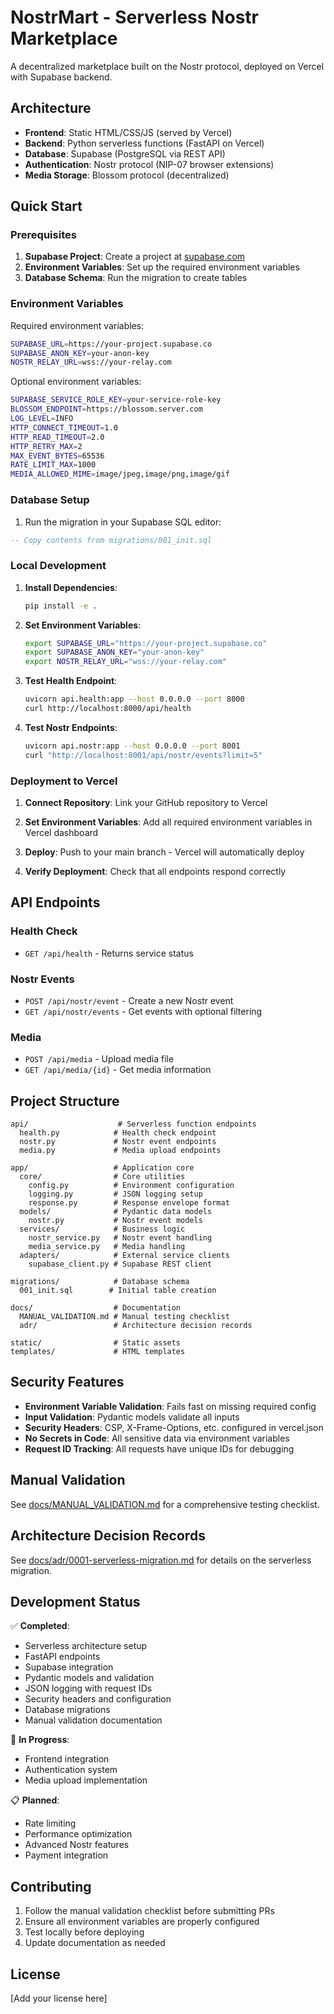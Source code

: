 # NostrMart - Serverless Nostr Marketplace

A decentralized marketplace built on the Nostr protocol, deployed on Vercel with Supabase backend.

## Architecture

- **Frontend**: Static HTML/CSS/JS (served by Vercel)
- **Backend**: Python serverless functions (FastAPI on Vercel)
- **Database**: Supabase (PostgreSQL via REST API)
- **Authentication**: Nostr protocol (NIP-07 browser extensions)
- **Media Storage**: Blossom protocol (decentralized)

## Quick Start

### Prerequisites

1. **Supabase Project**: Create a project at [supabase.com](https://supabase.com)
2. **Environment Variables**: Set up the required environment variables
3. **Database Schema**: Run the migration to create tables

### Environment Variables

Required environment variables:

```bash
SUPABASE_URL=https://your-project.supabase.co
SUPABASE_ANON_KEY=your-anon-key
NOSTR_RELAY_URL=wss://your-relay.com
```

Optional environment variables:

```bash
SUPABASE_SERVICE_ROLE_KEY=your-service-role-key
BLOSSOM_ENDPOINT=https://blossom.server.com
LOG_LEVEL=INFO
HTTP_CONNECT_TIMEOUT=1.0
HTTP_READ_TIMEOUT=2.0
HTTP_RETRY_MAX=2
MAX_EVENT_BYTES=65536
RATE_LIMIT_MAX=1000
MEDIA_ALLOWED_MIME=image/jpeg,image/png,image/gif
```

### Database Setup

1. Run the migration in your Supabase SQL editor:

```sql
-- Copy contents from migrations/001_init.sql
```

### Local Development

1. **Install Dependencies**:
   ```bash
   pip install -e .
   ```

2. **Set Environment Variables**:
   ```bash
   export SUPABASE_URL="https://your-project.supabase.co"
   export SUPABASE_ANON_KEY="your-anon-key"
   export NOSTR_RELAY_URL="wss://your-relay.com"
   ```

3. **Test Health Endpoint**:
   ```bash
   uvicorn api.health:app --host 0.0.0.0 --port 8000
   curl http://localhost:8000/api/health
   ```

4. **Test Nostr Endpoints**:
   ```bash
   uvicorn api.nostr:app --host 0.0.0.0 --port 8001
   curl "http://localhost:8001/api/nostr/events?limit=5"
   ```

### Deployment to Vercel

1. **Connect Repository**: Link your GitHub repository to Vercel

2. **Set Environment Variables**: Add all required environment variables in Vercel dashboard

3. **Deploy**: Push to your main branch - Vercel will automatically deploy

4. **Verify Deployment**: Check that all endpoints respond correctly

## API Endpoints

### Health Check
- `GET /api/health` - Returns service status

### Nostr Events
- `POST /api/nostr/event` - Create a new Nostr event
- `GET /api/nostr/events` - Get events with optional filtering

### Media
- `POST /api/media` - Upload media file
- `GET /api/media/{id}` - Get media information

## Project Structure

```
api/                    # Serverless function endpoints
  health.py            # Health check endpoint
  nostr.py             # Nostr event endpoints
  media.py             # Media upload endpoints

app/                   # Application core
  core/                # Core utilities
    config.py          # Environment configuration
    logging.py         # JSON logging setup
    response.py        # Response envelope format
  models/              # Pydantic data models
    nostr.py           # Nostr event models
  services/            # Business logic
    nostr_service.py   # Nostr event handling
    media_service.py   # Media handling
  adapters/            # External service clients
    supabase_client.py # Supabase REST client

migrations/            # Database schema
  001_init.sql        # Initial table creation

docs/                  # Documentation
  MANUAL_VALIDATION.md # Manual testing checklist
  adr/                 # Architecture decision records

static/                # Static assets
templates/             # HTML templates
```

## Security Features

- **Environment Variable Validation**: Fails fast on missing required config
- **Input Validation**: Pydantic models validate all inputs
- **Security Headers**: CSP, X-Frame-Options, etc. configured in vercel.json
- **No Secrets in Code**: All sensitive data via environment variables
- **Request ID Tracking**: All requests have unique IDs for debugging

## Manual Validation

See [docs/MANUAL_VALIDATION.md](docs/MANUAL_VALIDATION.md) for a comprehensive testing checklist.

## Architecture Decision Records

See [docs/adr/0001-serverless-migration.md](docs/adr/0001-serverless-migration.md) for details on the serverless migration.

## Development Status

✅ **Completed**:
- Serverless architecture setup
- FastAPI endpoints
- Supabase integration
- Pydantic models and validation
- JSON logging with request IDs
- Security headers and configuration
- Database migrations
- Manual validation documentation

🚧 **In Progress**:
- Frontend integration
- Authentication system
- Media upload implementation

📋 **Planned**:
- Rate limiting
- Performance optimization
- Advanced Nostr features
- Payment integration

## Contributing

1. Follow the manual validation checklist before submitting PRs
2. Ensure all environment variables are properly configured
3. Test locally before deploying
4. Update documentation as needed

## License

[Add your license here]
